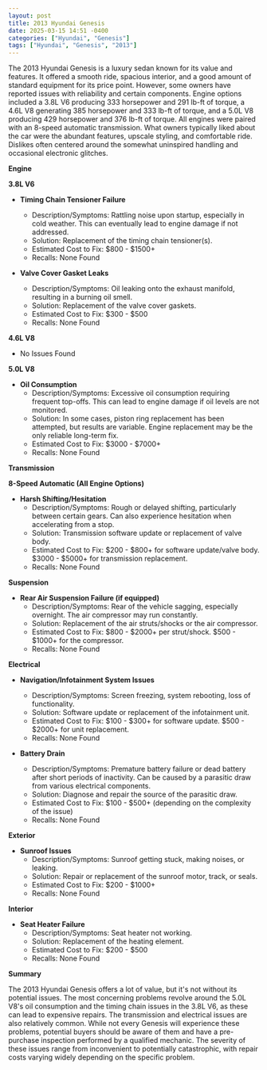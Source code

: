 ```yaml
---
layout: post
title: 2013 Hyundai Genesis
date: 2025-03-15 14:51 -0400
categories: ["Hyundai", "Genesis"]
tags: ["Hyundai", "Genesis", "2013"]
---
```

The 2013 Hyundai Genesis is a luxury sedan known for its value and features. It offered a smooth ride, spacious interior, and a good amount of standard equipment for its price point. However, some owners have reported issues with reliability and certain components. Engine options included a 3.8L V6 producing 333 horsepower and 291 lb-ft of torque, a 4.6L V8 generating 385 horsepower and 333 lb-ft of torque, and a 5.0L V8 producing 429 horsepower and 376 lb-ft of torque. All engines were paired with an 8-speed automatic transmission. What owners typically liked about the car were the abundant features, upscale styling, and comfortable ride. Dislikes often centered around the somewhat uninspired handling and occasional electronic glitches.

**Engine**

**3.8L V6**

*   **Timing Chain Tensioner Failure**
    *   Description/Symptoms: Rattling noise upon startup, especially in cold weather. This can eventually lead to engine damage if not addressed.
    *   Solution: Replacement of the timing chain tensioner(s).
    *   Estimated Cost to Fix: $800 - $1500+
    *   Recalls: None Found

*   **Valve Cover Gasket Leaks**
    *   Description/Symptoms: Oil leaking onto the exhaust manifold, resulting in a burning oil smell.
    *   Solution: Replacement of the valve cover gaskets.
    *   Estimated Cost to Fix: $300 - $500
    *   Recalls: None Found

**4.6L V8**

*   No Issues Found

**5.0L V8**

*   **Oil Consumption**
    *   Description/Symptoms: Excessive oil consumption requiring frequent top-offs. This can lead to engine damage if oil levels are not monitored.
    *   Solution: In some cases, piston ring replacement has been attempted, but results are variable. Engine replacement may be the only reliable long-term fix.
    *   Estimated Cost to Fix: $3000 - $7000+
    *   Recalls: None Found

**Transmission**

**8-Speed Automatic (All Engine Options)**

*   **Harsh Shifting/Hesitation**
    *   Description/Symptoms: Rough or delayed shifting, particularly between certain gears. Can also experience hesitation when accelerating from a stop.
    *   Solution: Transmission software update or replacement of valve body.
    *   Estimated Cost to Fix: $200 - $800+ for software update/valve body. $3000 - $5000+ for transmission replacement.
    *   Recalls: None Found

**Suspension**

*   **Rear Air Suspension Failure (if equipped)**
    *   Description/Symptoms: Rear of the vehicle sagging, especially overnight. The air compressor may run constantly.
    *   Solution: Replacement of the air struts/shocks or the air compressor.
    *   Estimated Cost to Fix: $800 - $2000+ per strut/shock. $500 - $1000+ for the compressor.
    *   Recalls: None Found

**Electrical**

*   **Navigation/Infotainment System Issues**
    *   Description/Symptoms: Screen freezing, system rebooting, loss of functionality.
    *   Solution: Software update or replacement of the infotainment unit.
    *   Estimated Cost to Fix: $100 - $300+ for software update. $500 - $2000+ for unit replacement.
    *   Recalls: None Found

*   **Battery Drain**
    *   Description/Symptoms: Premature battery failure or dead battery after short periods of inactivity. Can be caused by a parasitic draw from various electrical components.
    *   Solution: Diagnose and repair the source of the parasitic draw.
    *   Estimated Cost to Fix: $100 - $500+ (depending on the complexity of the issue)
    *   Recalls: None Found

**Exterior**

*   **Sunroof Issues**
    *   Description/Symptoms: Sunroof getting stuck, making noises, or leaking.
    *   Solution: Repair or replacement of the sunroof motor, track, or seals.
    *   Estimated Cost to Fix: $200 - $1000+
    *   Recalls: None Found

**Interior**

*   **Seat Heater Failure**
    *   Description/Symptoms: Seat heater not working.
    *   Solution: Replacement of the heating element.
    *   Estimated Cost to Fix: $200 - $500
    *   Recalls: None Found

**Summary**

The 2013 Hyundai Genesis offers a lot of value, but it's not without its potential issues. The most concerning problems revolve around the 5.0L V8's oil consumption and the timing chain issues in the 3.8L V6, as these can lead to expensive repairs. The transmission and electrical issues are also relatively common. While not every Genesis will experience these problems, potential buyers should be aware of them and have a pre-purchase inspection performed by a qualified mechanic. The severity of these issues range from inconvenient to potentially catastrophic, with repair costs varying widely depending on the specific problem.

